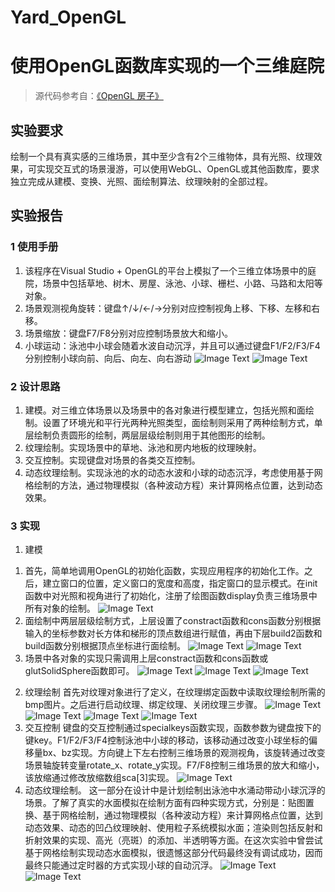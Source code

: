 # Yard_OpenGL
# 使用OpenGL函数库实现的一个三维庭院

> 源代码参考自：[《OpenGL 房子》](https://blog.csdn.net/xws117/article/details/42342345)

## 实验要求
绘制一个具有真实感的三维场景，其中至少含有2个三维物体，具有光照、纹理效果，可实现交互式的场景漫游，可以使用WebGL、OpenGL或其他函数库，要求独立完成从建模、变换、光照、面绘制算法、纹理映射的全部过程。

## 实验报告
### 1 使用手册
1.	该程序在Visual Studio + OpenGL的平台上模拟了一个三维立体场景中的庭院，场景中包括草地、树木、房屋、泳池、小球、栅栏、小路、马路和太阳等对象。
2.	场景观测视角旋转：键盘↑/↓/←/→分别对应控制视角上移、下移、左移和右移。
3.	场景缩放：键盘F7/F8分别对应控制场景放大和缩小。
4.	小球运动：泳池中小球会随着水波自动沉浮，并且可以通过键盘F1/F2/F3/F4分别控制小球向前、向后、向左、向右游动
![Image Text](https://github.com/AhiGan/Img_Folder/blob/master/Yard_OpenGL_1.png)
![Image Text](https://github.com/AhiGan/Img_Folder/blob/master/Yard_OpenGL_2.png)
### 2 设计思路
1.	建模。对三维立体场景以及场景中的各对象进行模型建立，包括光照和面绘制。设置了环境光和平行光两种光照类型，面绘制则采用了两种绘制方式，单层绘制负责圆形的绘制，两层层级绘制则用于其他图形的绘制。
2.	纹理绘制。实现场景中的草地、泳池和房内地板的纹理映射。
3.	交互控制。实现键盘对场景的各类交互控制。
4.	动态纹理绘制。实现泳池的水的动态水波和小球的动态沉浮，考虑使用基于网格绘制的方法，通过物理模拟（各种波动方程）来计算网格点位置，达到动态效果。

### 3 实现
1.	建模
1) 首先，简单地调用OpenGL的初始化函数，实现应用程序的初始化工作。之后，建立窗口的位置，定义窗口的宽度和高度，指定窗口的显示模式。在init函数中对光照和视角进行了初始化，注册了绘图函数display负责三维场景中所有对象的绘制。
![Image Text](https://github.com/AhiGan/Img_Folder/blob/master/Yard_OpenGL_3.png)
2) 面绘制中两层层级绘制方式，上层设置了constract函数和cons函数分别根据输入的坐标参数对长方体和梯形的顶点数组进行赋值，再由下层build2函数和build函数分别根据顶点坐标进行面绘制。
![Image Text](https://github.com/AhiGan/Img_Folder/blob/master/Yard_OpenGL_4png)
![Image Text](https://github.com/AhiGan/Img_Folder/blob/master/Yard_OpenGL_5.png)
3) 场景中各对象的实现只需调用上层constract函数和cons函数或glutSolidSphere函数即可。
![Image Text](https://github.com/AhiGan/Img_Folder/blob/master/Yard_OpenGL_6.png)
![Image Text](https://github.com/AhiGan/Img_Folder/blob/master/Yard_OpenGL_7.png)
![Image Text](https://github.com/AhiGan/Img_Folder/blob/master/Yard_OpenGL_8.png)
2.	纹理绘制
首先对纹理对象进行了定义，在纹理绑定函数中读取纹理绘制所需的bmp图片。之后进行启动纹理、绑定纹理、关闭纹理三步骤。
![Image Text](https://github.com/AhiGan/Img_Folder/blob/master/Yard_OpenGL_9.png)
![Image Text](https://github.com/AhiGan/Img_Folder/blob/master/Yard_OpenGL_10.png)
![Image Text](https://github.com/AhiGan/Img_Folder/blob/master/Yard_OpenGL_11.png)
![Image Text](https://github.com/AhiGan/Img_Folder/blob/master/Yard_OpenGL_12.png)
3.	交互控制
键盘的交互控制通过specialkeys函数实现，函数参数为键盘按下的键key。F1/F2/F3/F4控制泳池中小球的移动，该移动通过改变小球坐标的偏移量bx、bz实现。方向键上下左右控制三维场景的观测视角，该旋转通过改变场景轴旋转变量rotate_x、rotate_y实现。F7/F8控制三维场景的放大和缩小，该放缩通过修改放缩数组sca[3]实现。
![Image Text](https://github.com/AhiGan/Img_Folder/blob/master/Yard_OpenGL_13.png)
4.	动态纹理绘制。
这一部分在设计中是计划绘制出泳池中水涌动带动小球沉浮的场景。了解了真实的水面模拟在绘制方面有四种实现方式，分别是：贴图置换、基于网格绘制，通过物理模拟（各种波动方程）来计算网格点位置，达到动态效果、动态的凹凸纹理映射、使用粒子系统模拟水面；渲染则包括反射和折射效果的实现、高光（亮斑）的添加、半透明等方面。在这次实验中曾尝试基于网格绘制实现动态水面模拟，很遗憾这部分代码最终没有调试成功，因而最终只能通过定时器的方式实现小球的自动沉浮。
![Image Text](https://github.com/AhiGan/Img_Folder/blob/master/Yard_OpenGL_14.png)
![Image Text](https://github.com/AhiGan/Img_Folder/blob/master/Yard_OpenGL_15.png)
